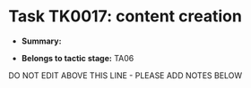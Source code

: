 # Task TK0017: content creation

* **Summary:** 

* **Belongs to tactic stage:** TA06

DO NOT EDIT ABOVE THIS LINE - PLEASE ADD NOTES BELOW